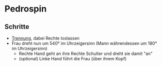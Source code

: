 # Pedrospin

## Schritte

- [Trennung](Basics.md#trennung), dabei Rechte loslassen
- Frau dreht nun um 540° im Uhrzeigersinn (Mann währendessen um 180° im Uhrzeigersinn)
    - Rechte Hand geht an ihre Rechte Schulter und dreht sie damit "an"
    - (optional) Linke Hand führt die Frau (über ihrem Kopf)
